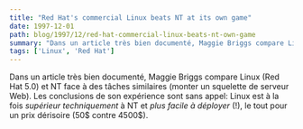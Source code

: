 ```yaml
---
title: "Red Hat's commercial Linux beats NT at its own game"
date: 1997-12-01
path: blog/1997/12/red-hat-commercial-linux-beats-nt-own-game
summary: "Dans un article très bien documenté, Maggie Briggs compare Linux (Red Hat 5.0) et NT face à des tâches similaires (monter un squelette de serveur Web)."
tags: ['Linux', 'Red Hat']
---
```


<P>
Dans un article très bien documenté, Maggie Briggs compare Linux (Red
Hat 5.0) et NT face à des tâches similaires (monter un squelette de
serveur Web). Les conclusions de son expérience sont sans appel: Linux
est à la fois <EM>supérieur techniquement</EM> à NT et <EM>plus facile à
déployer</EM> (!), le tout pour un prix dérisoire (50$ contre 4500$).
</P>


